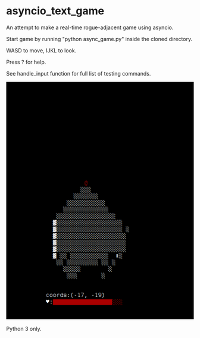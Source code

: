 # asyncio_text_game
An attempt to make a real-time rogue-adjacent game using asyncio.

Start game by running "python async_game.py" inside the cloned directory.

WASD to move, IJKL to look.

Press ? for help.

See handle_input function for full list of testing commands.

![](circle_of_darkness.gif)

Python 3 only.
